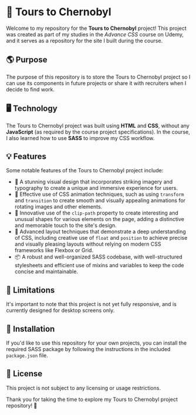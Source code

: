 # 🚀 Tours to Chernobyl

Welcome to my repository for the <strong>Tours to Chernobyl</strong> project! This project was created as part of my studies in the <em>Advance CSS</em> course on Udemy, and it serves as a repository for the site I built during the course.

## 🌎 Purpose

The purpose of this repository is to store the Tours to Chernobyl project so I can use its components in future projects or share it with recruiters when I decide to find work.

## 🖥️ Technology

The Tours to Chernobyl project was built using <strong>HTML</strong> and <strong>CSS</strong>, without any <strong>JavaScript</strong> (as required by the course project specifications). In the course, I also learned how to use <strong>SASS</strong> to improve my CSS workflow.

## 💡 Features

Some notable features of the Tours to Chernobyl project include:

- 🎨 A stunning visual design that incorporates striking imagery and typography to create a unique and immersive experience for users.
- 🎥 Effective use of CSS animation techniques, such as using <code>transform</code> and <code>transition</code> to create smooth and visually appealing animations for rotating images and other elements.
- 🔮 Innovative use of the <code>clip-path</code> property to create interesting and unusual shapes for various elements on the page, adding a distinctive and memorable touch to the site's design.
- 💪 Advanced layout techniques that demonstrate a deep understanding of CSS, including creative use of <code>float</code> and <code>position</code> to achieve precise and visually pleasing layouts without relying on modern CSS frameworks like Flexbox or Grid.
- 📦 A robust and well-organized SASS codebase, with well-structured stylesheets and efficient use of mixins and variables to keep the code concise and maintainable.


## 🚫 Limitations

It's important to note that this project is not yet fully responsive, and is currently designed for desktop screens only.

## 🔧 Installation

If you'd like to use this repository for your own projects, you can install the required SASS package by following the instructions in the included <code>package.json</code> file.

## 📝 License

This project is not subject to any licensing or usage restrictions.

Thank you for taking the time to explore my Tours to Chernobyl project repository! 🙏
